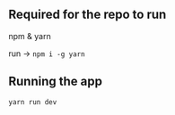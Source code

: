 ## Required for the repo to run
npm & yarn 

run -> `npm i -g yarn`

## Running the app
`yarn run dev`